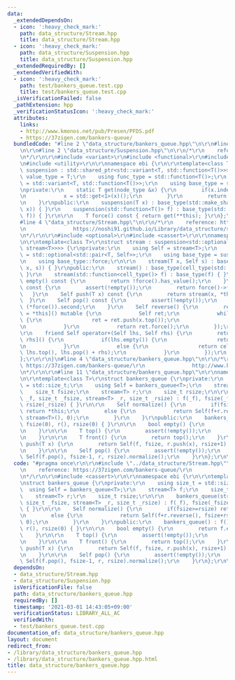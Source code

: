 ```yaml
---
data:
  _extendedDependsOn:
  - icon: ':heavy_check_mark:'
    path: data_structure/Stream.hpp
    title: data_structure/Stream.hpp
  - icon: ':heavy_check_mark:'
    path: data_structure/Suspension.hpp
    title: data_structure/Suspension.hpp
  _extendedRequiredBy: []
  _extendedVerifiedWith:
  - icon: ':heavy_check_mark:'
    path: test/bankers_queue.test.cpp
    title: test/bankers_queue.test.cpp
  _isVerificationFailed: false
  _pathExtension: hpp
  _verificationStatusIcon: ':heavy_check_mark:'
  attributes:
    links:
    - http://www.kmonos.net/pub/Presen/PFDS.pdf
    - https://37zigen.com/bankers-queue/
  bundledCode: "#line 2 \"data_structure/bankers_queue.hpp\"\n\r\n#line 2 \"data_structure/Stream.hpp\"\
    \n\r\n#line 2 \"data_structure/Suspension.hpp\"\n\r\n/*\r\n    reference: https://noshi91.github.io/Library/other/suspension.cpp\r\
    \n*/\r\n\r\n#include <variant>\r\n#include <functional>\r\n#include <memory>\r\
    \n#include <utility>\r\n\r\nnamespace ebi {\r\n\r\ntemplate<class T>\r\nstruct\
    \ suspension : std::shared_ptr<std::variant<T, std::function<T()>>> {\r\n    using\
    \ value_type = T;\r\n    using func_type = std::function<T()>;\r\n    using node_type\
    \ = std::variant<T, std::function<T()>>;\r\n    using base_type = std::shared_ptr<node_type>;\r\
    \nprivate:\r\n    static T get(node_type &x) {\r\n        if(x.index() != 0) {\r\
    \n            x = std::get<1>(x)();\r\n        }\r\n        return std::get<0>(x);\r\
    \n    }\r\npublic:\r\n    suspension(T x) : base_type(std::make_shared<node_type>(std::in_place_index<0>,\
    \ x)) { }\r\n    suspension(std::function<T()> f) : base_type(std::make_shared<node_type>(std::in_place_index<1>,\
    \ f)) { }\r\n\r\n    T force() const { return get(**this); }\r\n};\r\n\r\n}\r\n\
    #line 4 \"data_structure/Stream.hpp\"\n\r\n/*\r\n    reference: https://www.cs.cmu.edu/~rwh/theses/okasaki.pdf\r\
    \n               https://noshi91.github.io/Library/data_structure/stream.cpp\r\
    \n*/\r\n\r\n#include <optional>\r\n#include <cassert>\r\n\r\nnamespace ebi {\r\
    \n\r\ntemplate<class T>\r\nstruct stream : suspension<std::optional<std::pair<T,\
    \ stream<T>>>> {\r\nprivate:\r\n    using Self = stream<T>;\r\n    using cell_type\
    \ = std::optional<std::pair<T, Self>>;\r\n    using base_type = suspension<cell_type>;\r\
    \n    using base_type::force;\r\n\r\n    stream(T x, Self s) : base_type(cell_type(std::in_place,\
    \ x, s)) { }\r\npublic:\r\n    stream() : base_type(cell_type(std::nullopt)) {\
    \ }\r\n    stream(std::function<cell_type()> f) : base_type(f) { }\r\n    bool\
    \ empty() const {\r\n        return !force().has_value();\r\n    }\r\n    T top()\
    \ const {\r\n        assert(!empty());\r\n        return force()->first;\r\n \
    \   }\r\n    Self push(T x) const {\r\n        return stream(x, *this);\r\n  \
    \  }\r\n    Self pop() const {\r\n        assert(!empty());\r\n        return\
    \ (*force()).second;\r\n    }\r\n    Self reverse() {\r\n        return Self([x\
    \ = *this]() mutable {\r\n            Self ret;\r\n            while(!x.empty())\
    \ {\r\n                ret = ret.push(x.top());\r\n                x = x.pop();\r\
    \n            }\r\n            return ret.force();\r\n        });\r\n    }\r\n\
    \r\n    friend Self operator+(Self lhs, Self rhs) {\r\n        return Self([lhs,\
    \ rhs]() {\r\n            if(lhs.empty()) {\r\n                return rhs.force();\r\
    \n            }\r\n            else {\r\n                return cell_type(std::in_place,\
    \ lhs.top(), lhs.pop() + rhs);\r\n            }\r\n        });\r\n    }\r\n\r\n\
    };\r\n\r\n}\n#line 4 \"data_structure/bankers_queue.hpp\"\n\r\n/*\r\n    reference:\
    \ https://37zigen.com/bankers-queue/\r\n               http://www.kmonos.net/pub/Presen/PFDS.pdf\r\
    \n*/\r\n\r\n#line 11 \"data_structure/bankers_queue.hpp\"\n\r\nnamespace ebi {\r\
    \n\r\ntemplate<class T>\r\nstruct bankers_queue {\r\nprivate:\r\n    using size_t\
    \ = std::size_t;\r\n    using Self = bankers_queue<T>;\r\n    stream<T> f;\r\n\
    \    size_t fsize;\r\n    stream<T> r;\r\n    size_t rsize;\r\n\r\n    bankers_queue(stream<T>\
    \ _f, size_t _fsize, stream<T> _r, size_t _rsize) : f(_f), fsize(_fsize), r(_r),\
    \ rsize(_rsize) { }\r\n\r\n    Self normalize() {\r\n        if(fsize>=rsize)\
    \ return *this;\r\n        else {\r\n            return Self(f+r.reverse(), fsize+rsize,\
    \ stream<T>(), 0);\r\n        }\r\n    }\r\npublic:\r\n    bankers_queue() : f(),\
    \ fsize(0), r(), rsize(0) { }\r\n\r\n    bool empty() {\r\n        return f.empty();\r\
    \n    }\r\n\r\n    T top() {\r\n        assert(!empty());\r\n        return f.top();\r\
    \n    }\r\n\r\n    T front() {\r\n        return top();\r\n    }\r\n\r\n    Self\
    \ push(T x) {\r\n        return Self(f, fsize, r.push(x), rsize+1).normalize();\r\
    \n    }\r\n\r\n    Self pop() {\r\n        assert(!empty());\r\n        return\
    \ Self(f.pop(), fsize-1, r, rsize).normalize();\r\n    }\r\n};\r\n\r\n}\n"
  code: "#pragma once\r\n\r\n#include \"../data_structure/Stream.hpp\"\r\n\r\n/*\r\
    \n    reference: https://37zigen.com/bankers-queue/\r\n               http://www.kmonos.net/pub/Presen/PFDS.pdf\r\
    \n*/\r\n\r\n#include <cassert>\r\n\r\nnamespace ebi {\r\n\r\ntemplate<class T>\r\
    \nstruct bankers_queue {\r\nprivate:\r\n    using size_t = std::size_t;\r\n  \
    \  using Self = bankers_queue<T>;\r\n    stream<T> f;\r\n    size_t fsize;\r\n\
    \    stream<T> r;\r\n    size_t rsize;\r\n\r\n    bankers_queue(stream<T> _f,\
    \ size_t _fsize, stream<T> _r, size_t _rsize) : f(_f), fsize(_fsize), r(_r), rsize(_rsize)\
    \ { }\r\n\r\n    Self normalize() {\r\n        if(fsize>=rsize) return *this;\r\
    \n        else {\r\n            return Self(f+r.reverse(), fsize+rsize, stream<T>(),\
    \ 0);\r\n        }\r\n    }\r\npublic:\r\n    bankers_queue() : f(), fsize(0),\
    \ r(), rsize(0) { }\r\n\r\n    bool empty() {\r\n        return f.empty();\r\n\
    \    }\r\n\r\n    T top() {\r\n        assert(!empty());\r\n        return f.top();\r\
    \n    }\r\n\r\n    T front() {\r\n        return top();\r\n    }\r\n\r\n    Self\
    \ push(T x) {\r\n        return Self(f, fsize, r.push(x), rsize+1).normalize();\r\
    \n    }\r\n\r\n    Self pop() {\r\n        assert(!empty());\r\n        return\
    \ Self(f.pop(), fsize-1, r, rsize).normalize();\r\n    }\r\n};\r\n\r\n}"
  dependsOn:
  - data_structure/Stream.hpp
  - data_structure/Suspension.hpp
  isVerificationFile: false
  path: data_structure/bankers_queue.hpp
  requiredBy: []
  timestamp: '2021-03-01 14:43:05+09:00'
  verificationStatus: LIBRARY_ALL_AC
  verifiedWith:
  - test/bankers_queue.test.cpp
documentation_of: data_structure/bankers_queue.hpp
layout: document
redirect_from:
- /library/data_structure/bankers_queue.hpp
- /library/data_structure/bankers_queue.hpp.html
title: data_structure/bankers_queue.hpp
---
```

